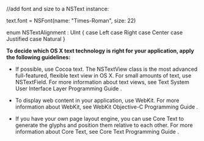 
//add font and size to a NSText instance:

text.font = NSFont(name: "Times-Roman", size: 22)

enum NSTextAlignment : UInt {
    case Left
    case Right
    case Center
    case Justified
    case Natural
}

**To decide which OS X text technology is right for your application, apply the following guidelines:**
- If possible, use Cocoa text. The NSTextView class is the most advanced full-featured, flexible text view in OS X. For small amounts of text, use NSTextField. For more information about text views, see Text System User Interface Layer Programming Guide .

- To display web content in your application, use WebKit. For more information about WebKit, see WebKit Objective-C Programming Guide .

- If you have your own page layout engine, you can use Core Text to generate the glyphs and position them relative to each other. For more information about Core Text, see Core Text Programming Guide .
